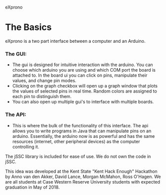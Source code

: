 eXprono

The Basics
=======
eXprono is a two part interface between a computer and an Arduino.

### The GUI:
- The gui is designed for intuitive interaction with the arduino.  You can choose which arduino you are using and which COM port the board is attached to.  In the board ui you can click on pins, manipulate their values, and change pin modes.
- Clicking on the graph checkbox will open up a graph window that plots the values of selected pins in real time.  Random colors are assigned to each pin to distinguish them.
- You can also open up multiple gui's to interface with multiple boards.

### The API:
- This is where the bulk of the functionality of this interface.  The api allows you to write programs in Java that can manipulate pins on an arduino.  Essentially, the arduino now is as powerful and has the same resources (internet, other peripheral devices) as the computer controlling it.

The jSSC library is included for ease of use.  We do not own the code in jSSC.

This idea was developed at the Kent State "Kent Hack Enough" Hackathon by Anno van den Akker, David Lance, Morgan McMahon, Ross O'Hagen.
We are all students at Case Western Reserve University students with expected graduation in May of 2018.
